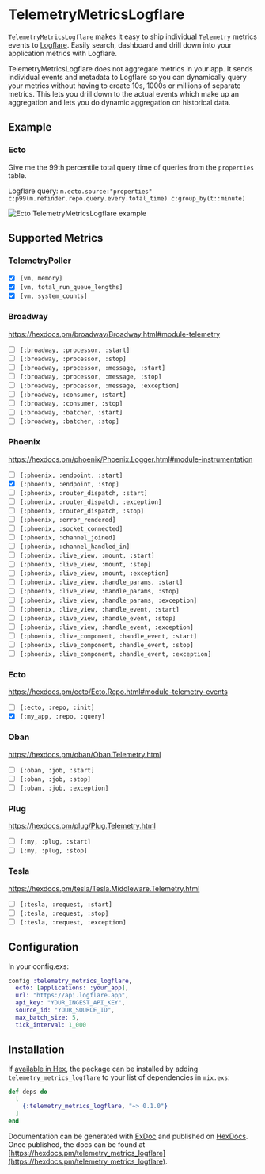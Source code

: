 # TelemetryMetricsLogflare

`TelemetryMetricsLogflare` makes it easy to ship individual `Telemetry` metrics events to [Logflare](https://logflare.app). Easily search, dashboard and drill down into your application metrics with Logflare.

TelemetryMetricsLogflare does not aggregate metrics in your app. It sends individual events and metadata to Logflare so you can dynamically query your metrics without having to create 10s, 1000s or millions of separate metrics. This lets you drill down to the actual events which make up an aggregation and lets you do dynamic aggregation on historical data.

## Example

### Ecto
Give me the 99th percentile total query time of queries from the `properties` table.

Logflare query: `m.ecto.source:"properties" c:p99(m.refinder.repo.query.every.total_time) c:group_by(t::minute)`

![Ecto TelemetryMetricsLogflare example](https://p195.p4.n0.cdn.getcloudapp.com/items/YEuyQpQY/Screen%20Shot%202020-10-13%20at%201.27.03%20PM.png?v=0a731c4ef30658613f8743e54f2351ea)

## Supported Metrics

### TelemetryPoller
- [x] `[vm, memory]`
- [x] `[vm, total_run_queue_lengths]`
- [x] `[vm, system_counts]`

### Broadway
https://hexdocs.pm/broadway/Broadway.html#module-telemetry

- [ ] `[:broadway, :processor, :start]`
- [ ] `[:broadway, :processor, :stop]`
- [ ] `[:broadway, :processor, :message, :start]`
- [ ] `[:broadway, :processor, :message, :stop]`
- [ ] `[:broadway, :processor, :message, :exception]`
- [ ] `[:broadway, :consumer, :start]`
- [ ] `[:broadway, :consumer, :stop]`
- [ ] `[:broadway, :batcher, :start]`
- [ ] `[:broadway, :batcher, :stop]`

### Phoenix
https://hexdocs.pm/phoenix/Phoenix.Logger.html#module-instrumentation


- [ ] `[:phoenix, :endpoint, :start]`
- [x] `[:phoenix, :endpoint, :stop]`
- [ ] `[:phoenix, :router_dispatch, :start]`
- [ ] `[:phoenix, :router_dispatch, :exception]`
- [ ] `[:phoenix, :router_dispatch, :stop]`
- [ ] `[:phoenix, :error_rendered]`
- [ ] `[:phoenix, :socket_connected]`
- [ ] `[:phoenix, :channel_joined]`
- [ ] `[:phoenix, :channel_handled_in]`
- [ ] `[:phoenix, :live_view, :mount, :start]`
- [ ] `[:phoenix, :live_view, :mount, :stop]`
- [ ] `[:phoenix, :live_view, :mount, :exception]`
- [ ] `[:phoenix, :live_view, :handle_params, :start]`
- [ ] `[:phoenix, :live_view, :handle_params, :stop]`
- [ ] `[:phoenix, :live_view, :handle_params, :exception]`
- [ ] `[:phoenix, :live_view, :handle_event, :start]`
- [ ] `[:phoenix, :live_view, :handle_event, :stop]`
- [ ] `[:phoenix, :live_view, :handle_event, :exception]`
- [ ] `[:phoenix, :live_component, :handle_event, :start]`
- [ ] `[:phoenix, :live_component, :handle_event, :stop]`
- [ ] `[:phoenix, :live_component, :handle_event, :exception]`

### Ecto
https://hexdocs.pm/ecto/Ecto.Repo.html#module-telemetry-events

- [ ] `[:ecto, :repo, :init]`
- [x] `[:my_app, :repo, :query]`

### Oban
https://hexdocs.pm/oban/Oban.Telemetry.html

- [ ] `[:oban, :job, :start]`
- [ ] `[:oban, :job, :stop]`
- [ ] `[:oban, :job, :exception]`

 ### Plug
 https://hexdocs.pm/plug/Plug.Telemetry.html

 - [ ] `[:my, :plug, :start]`
 - [ ] `[:my, :plug, :stop]`

 ### Tesla
 https://hexdocs.pm/tesla/Tesla.Middleware.Telemetry.html

 - [ ] `[:tesla, :request, :start]`
 - [ ] `[:tesla, :request, :stop]`
 - [ ] `[:tesla, :request, :exception]`

## Configuration 

In your config.exs: 

```elixir
config :telemetry_metrics_logflare,
  ecto: [applications: :your_app],
  url: "https://api.logflare.app",
  api_key: "YOUR_INGEST_API_KEY",
  source_id: "YOUR_SOURCE_ID",
  max_batch_size: 5,
  tick_interval: 1_000
```

## Installation

If [available in Hex](https://hex.pm/docs/publish), the package can be installed
by adding `telemetry_metrics_logflare` to your list of dependencies in `mix.exs`:

```elixir
def deps do
  [
    {:telemetry_metrics_logflare, "~> 0.1.0"}
  ]
end
```

Documentation can be generated with [ExDoc](https://github.com/elixir-lang/ex_doc)
and published on [HexDocs](https://hexdocs.pm). Once published, the docs can
be found at [https://hexdocs.pm/telemetry_metrics_logflare](https://hexdocs.pm/telemetry_metrics_logflare).

